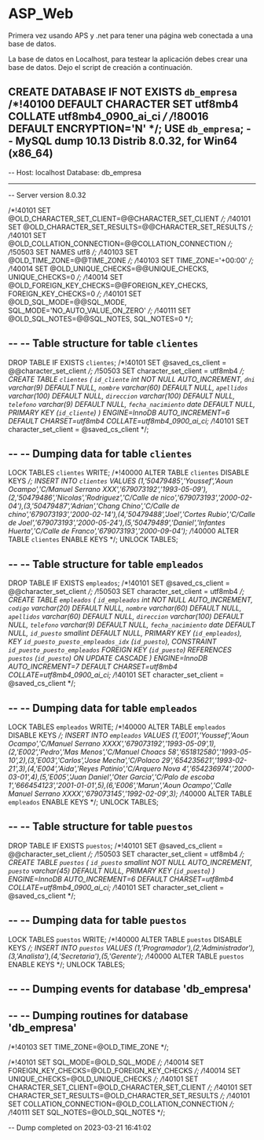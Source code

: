 # ASP_Web
Primera vez usando APS y .net para tener una página web conectada a una base de datos.

La base de datos en Localhost, para testear la aplicación debes crear una base de datos. Dejo el script de creación a continuación.

CREATE DATABASE  IF NOT EXISTS `db_empresa` /*!40100 DEFAULT CHARACTER SET utf8mb4 COLLATE utf8mb4_0900_ai_ci */ /*!80016 DEFAULT ENCRYPTION='N' */;
USE `db_empresa`;
-- MySQL dump 10.13  Distrib 8.0.32, for Win64 (x86_64)
--
-- Host: localhost    Database: db_empresa
-- ------------------------------------------------------
-- Server version	8.0.32

/*!40101 SET @OLD_CHARACTER_SET_CLIENT=@@CHARACTER_SET_CLIENT */;
/*!40101 SET @OLD_CHARACTER_SET_RESULTS=@@CHARACTER_SET_RESULTS */;
/*!40101 SET @OLD_COLLATION_CONNECTION=@@COLLATION_CONNECTION */;
/*!50503 SET NAMES utf8 */;
/*!40103 SET @OLD_TIME_ZONE=@@TIME_ZONE */;
/*!40103 SET TIME_ZONE='+00:00' */;
/*!40014 SET @OLD_UNIQUE_CHECKS=@@UNIQUE_CHECKS, UNIQUE_CHECKS=0 */;
/*!40014 SET @OLD_FOREIGN_KEY_CHECKS=@@FOREIGN_KEY_CHECKS, FOREIGN_KEY_CHECKS=0 */;
/*!40101 SET @OLD_SQL_MODE=@@SQL_MODE, SQL_MODE='NO_AUTO_VALUE_ON_ZERO' */;
/*!40111 SET @OLD_SQL_NOTES=@@SQL_NOTES, SQL_NOTES=0 */;

--
-- Table structure for table `clientes`
--

DROP TABLE IF EXISTS `clientes`;
/*!40101 SET @saved_cs_client     = @@character_set_client */;
/*!50503 SET character_set_client = utf8mb4 */;
CREATE TABLE `clientes` (
  `id_cliente` int NOT NULL AUTO_INCREMENT,
  `dni` varchar(9) DEFAULT NULL,
  `nombre` varchar(60) DEFAULT NULL,
  `apellidos` varchar(100) DEFAULT NULL,
  `direccion` varchar(100) DEFAULT NULL,
  `telefono` varchar(9) DEFAULT NULL,
  `fecha_nacimiento` date DEFAULT NULL,
  PRIMARY KEY (`id_cliente`)
) ENGINE=InnoDB AUTO_INCREMENT=6 DEFAULT CHARSET=utf8mb4 COLLATE=utf8mb4_0900_ai_ci;
/*!40101 SET character_set_client = @saved_cs_client */;

--
-- Dumping data for table `clientes`
--

LOCK TABLES `clientes` WRITE;
/*!40000 ALTER TABLE `clientes` DISABLE KEYS */;
INSERT INTO `clientes` VALUES (1,'50479485','Youssef','Aoun Ocampo','C/Manuel Serrano XXX','679073192','1993-05-09'),(2,'50479486','Nicolas','Rodriguez','C/Calle de nico','679073193','2000-02-04'),(3,'50479487','Adrian','Chang Chino','C/Calle de chino','679073193','2000-02-14'),(4,'50479488','Joel','Cortes Rubio','C/Calle de Joel','679073193','2000-05-24'),(5,'50479489','Daniel','Infantes Huerta','C/Calle de Franco','679073193','2000-09-04');
/*!40000 ALTER TABLE `clientes` ENABLE KEYS */;
UNLOCK TABLES;

--
-- Table structure for table `empleados`
--

DROP TABLE IF EXISTS `empleados`;
/*!40101 SET @saved_cs_client     = @@character_set_client */;
/*!50503 SET character_set_client = utf8mb4 */;
CREATE TABLE `empleados` (
  `id_empleados` int NOT NULL AUTO_INCREMENT,
  `codigo` varchar(20) DEFAULT NULL,
  `nombre` varchar(60) DEFAULT NULL,
  `apellidos` varchar(60) DEFAULT NULL,
  `direccion` varchar(100) DEFAULT NULL,
  `telefono` varchar(9) DEFAULT NULL,
  `fecha_nacimiento` date DEFAULT NULL,
  `id_puesto` smallint DEFAULT NULL,
  PRIMARY KEY (`id_empleados`),
  KEY `id_puesto_puesto_empleados_idx` (`id_puesto`),
  CONSTRAINT `id_puesto_puesto_empleados` FOREIGN KEY (`id_puesto`) REFERENCES `puestos` (`id_puesto`) ON UPDATE CASCADE
) ENGINE=InnoDB AUTO_INCREMENT=7 DEFAULT CHARSET=utf8mb4 COLLATE=utf8mb4_0900_ai_ci;
/*!40101 SET character_set_client = @saved_cs_client */;

--
-- Dumping data for table `empleados`
--

LOCK TABLES `empleados` WRITE;
/*!40000 ALTER TABLE `empleados` DISABLE KEYS */;
INSERT INTO `empleados` VALUES (1,'E001','Youssef','Aoun Ocampo','C/Manuel Serrano XXXX','679073192','1993-05-09',1),(2,'E002','Pedro','Mas Menos','C/Manuel Choacs 58','651812580','1993-05-10',2),(3,'E003','Carlos','Jose Mecha','C/Polaco 29','654235621','1993-02-21',3),(4,'E004','Aida','Reyes Patinio','C/Arquero Nova 4','654236974','2000-03-01',4),(5,'E005','Juan Daniel','Oter Garcia','C/Palo de escoba 1','666454123','2001-01-01',5),(6,'E006','Marun','Aoun Ocampo','Calle Manuel Serrano XXXX','679073145','1992-02-09',3);
/*!40000 ALTER TABLE `empleados` ENABLE KEYS */;
UNLOCK TABLES;

--
-- Table structure for table `puestos`
--

DROP TABLE IF EXISTS `puestos`;
/*!40101 SET @saved_cs_client     = @@character_set_client */;
/*!50503 SET character_set_client = utf8mb4 */;
CREATE TABLE `puestos` (
  `id_puesto` smallint NOT NULL AUTO_INCREMENT,
  `puesto` varchar(45) DEFAULT NULL,
  PRIMARY KEY (`id_puesto`)
) ENGINE=InnoDB AUTO_INCREMENT=6 DEFAULT CHARSET=utf8mb4 COLLATE=utf8mb4_0900_ai_ci;
/*!40101 SET character_set_client = @saved_cs_client */;

--
-- Dumping data for table `puestos`
--

LOCK TABLES `puestos` WRITE;
/*!40000 ALTER TABLE `puestos` DISABLE KEYS */;
INSERT INTO `puestos` VALUES (1,'Programador'),(2,'Administrador'),(3,'Analista'),(4,'Secretaria'),(5,'Gerente');
/*!40000 ALTER TABLE `puestos` ENABLE KEYS */;
UNLOCK TABLES;

--
-- Dumping events for database 'db_empresa'
--

--
-- Dumping routines for database 'db_empresa'
--
/*!40103 SET TIME_ZONE=@OLD_TIME_ZONE */;

/*!40101 SET SQL_MODE=@OLD_SQL_MODE */;
/*!40014 SET FOREIGN_KEY_CHECKS=@OLD_FOREIGN_KEY_CHECKS */;
/*!40014 SET UNIQUE_CHECKS=@OLD_UNIQUE_CHECKS */;
/*!40101 SET CHARACTER_SET_CLIENT=@OLD_CHARACTER_SET_CLIENT */;
/*!40101 SET CHARACTER_SET_RESULTS=@OLD_CHARACTER_SET_RESULTS */;
/*!40101 SET COLLATION_CONNECTION=@OLD_COLLATION_CONNECTION */;
/*!40111 SET SQL_NOTES=@OLD_SQL_NOTES */;

-- Dump completed on 2023-03-21 16:41:02

